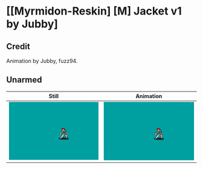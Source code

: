 # [\[Myrmidon-Reskin\] \[M\] Jacket v1 by Jubby]

## Credit

Animation by Jubby, fuzz94.

## Unarmed

| Still | Animation |
| :---: | :-------: |
| ![Unarmed still](./Unarmed_000.png) | ![Unarmed animation](./Unarmed.gif) |
